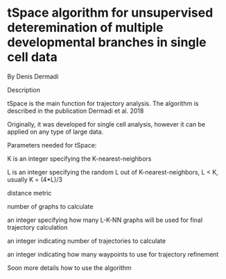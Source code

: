 # tSpace algorithm for unsupervised deteremination of multiple developmental branches in single cell data
By Denis Dermadi

Description

tSpace is the main function for trajectory analysis. The algorithm is described in the publication Dermadi et al. 2018 

Originally, it was developed for single cell analysis, however it can be applied on any type of large data.

Parameters needed for tSpace:

K	is an integer specifying the K-nearest-neighbors

L	is an integer specifying the random L out of K-nearest-neighbors, L < K, usually K = (4*L)/3

distance metric 

number of graphs to calculate

an integer specifying how many L-K-NN graphs will be used for final trajectory calculation 

an integer indicating number of trajectories to calculate

an integer indicating how many waypoints to use for trajectory refinement

Soon more details how to use the algorithm
